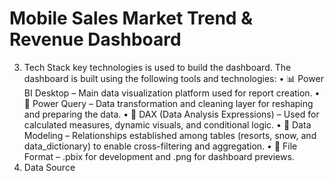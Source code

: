 # Mobile Sales Market Trend & Revenue Dashboard
3. Tech Stack
   key technologies  is used to build the dashboard.
   The dashboard is built using the following tools and technologies:
    • 📊 Power BI Desktop – Main data visualization platform used for report creation.
    • 📂 Power Query – Data transformation and cleaning layer for reshaping and preparing the data.
    • 🧠 DAX (Data Analysis Expressions) – Used for calculated measures, dynamic visuals, and conditional logic.
    • 📝 Data Modeling – Relationships established among tables (resorts, snow, and data_dictionary) to enable cross-filtering and aggregation.
    • 📁 File Format – .pbix for development and .png for dashboard previews.
4. Data Source
   
